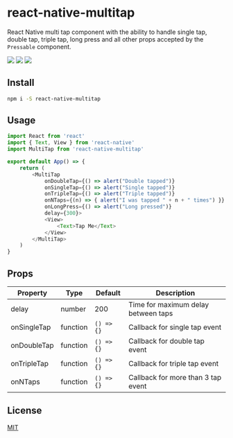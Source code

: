 # react-native-multitap

React Native multi tap component with the ability to handle single tap, double tap, triple tap, long press and all other props accepted by the `Pressable` component.


[![](https://img.shields.io/npm/v/react-native-multitap.svg?style=for-the-badge)](https://www.npmjs.com/package/react-native-multitap)
[![](https://img.shields.io/bundlephobia/min/react-native-multitap.svg?style=for-the-badge)](https://www.npmjs.com/package/react-native-multitap)
[![](https://img.shields.io/github/license/eonyxio/react-native-multitap.svg?style=for-the-badge)](LICENSE.md)

## Install

```bash
npm i -S react-native-multitap
```

## Usage

```js
import React from 'react'
import { Text, View } from 'react-native'
import MultiTap from 'react-native-multitap'

export default App() => {
    return (
        <MultiTap
            onDoubleTap={() => alert("Double tapped")}
            onSingleTap={() => alert("Single tapped")}
            onTripleTap={() => alert("Triple tapped")}
            onNTaps={(n) => { alert("I was tapped " + n + " times") }}
            onLongPress={() => alert("Long pressed")}
            delay={300}>
            <View>
                <Text>Tap Me</Text>
            </View>
        </MultiTap>
    )
}

```
## Props

| Property    | Type     | Default      | Description                           |
| ----------- | -------- | ------------ | ------------------------------------- |
| delay       | number   | 200          | Time for maximum delay between taps   |
| onSingleTap | function | `() => {}`   | Callback for single tap event         |
| onDoubleTap | function | `() => {}`   | Callback for double tap event         |
| onTripleTap | function | `() => {}`   | Callback for triple tap event         |
| onNTaps     | function | `() => {}`   | Callback for more than 3 tap event    |

## License

[MIT](LICENSE)
